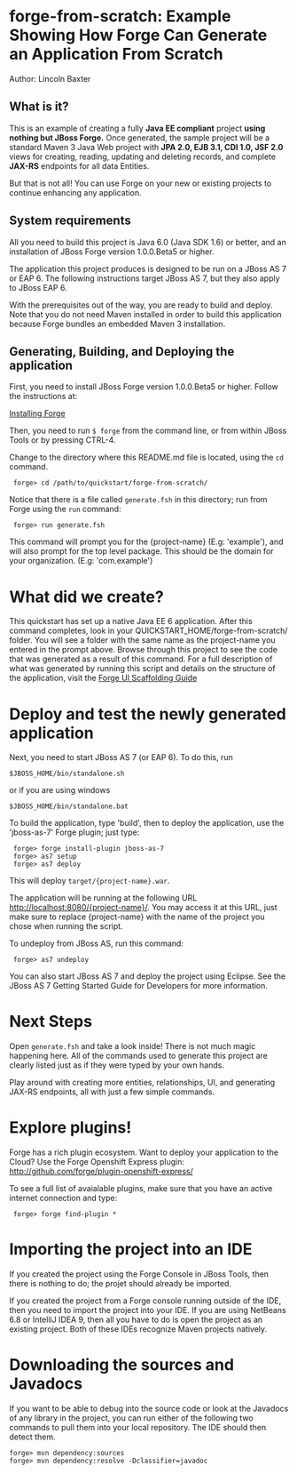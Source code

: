 forge-from-scratch: Example Showing How Forge Can Generate an Application From Scratch
======================================================================================
Author: Lincoln Baxter

What is it?
-----------

This is an example of creating a fully **Java EE compliant** project **using nothing
but JBoss Forge.** Once generated, the sample project will be a standard Maven 3
Java Web project with **JPA 2.0, EJB 3.1, CDI 1.0, JSF 2.0** views for creating, reading, updating
and deleting records, and complete **JAX-RS** endpoints for all data Entities.

But that is not all! You can use Forge on your new or existing projects
to continue enhancing any application.

System requirements
-------------------

All you need to build this project is Java 6.0 (Java SDK 1.6) or better, and an installation
of JBoss Forge version 1.0.0.Beta5 or higher.

The application this project produces is designed to be run on a JBoss AS 7 or EAP 6. 
The following instructions target JBoss AS 7, but they also apply to JBoss EAP 6.
 
With the prerequisites out of the way, you are ready to build and deploy. Note that you
do not need Maven installed in order to build this application because Forge bundles
an embedded Maven 3 installation.

Generating, Building, and Deploying the application
-------------------------
 
First, you need to install JBoss Forge  version 1.0.0.Beta5 or higher. Follow the instructions at:

   [Installing Forge](https://docs.jboss.org/author/display/FORGE/Installation)

Then, you need to run `$ forge` from the command line, or from within JBoss Tools
or by pressing CTRL-4.

Change to the directory where this README.md file is located, using the `cd` command.

     forge> cd /path/to/quickstart/forge-from-scratch/

Notice that there is a file called `generate.fsh` in this directory; run from Forge
using the `run` command:

     forge> run generate.fsh

This command will prompt you for the {project-name} (E.g: 'example'),
and will also prompt for the top level package. This should be the domain for your
organization. (E.g: 'com.example')

What did we create?
========================
This quickstart has set up a native Java EE 6 application. After this command completes, look in your 
QUICKSTART_HOME/forge-from-scratch/ folder. You will see a folder with the same name as the project-name 
you entered in the prompt above. Browse through this project to see the code that was generated as a result of this command. 
For a full description of what was generated by running this script and details on the structure of the application, 
visit the [Forge UI Scaffolding Guide](https://docs.jboss.org/author/display/FORGE/UI+Scaffolding)

Deploy and test the newly generated application
===============================================
Next, you need to start JBoss AS 7 (or EAP 6). To do this, run
  
    $JBOSS_HOME/bin/standalone.sh
  
or if you are using windows
 
    $JBOSS_HOME/bin/standalone.bat

To build the application, type 'build', then to deploy the application, use the 
'jboss-as-7' Forge plugin; just type:

     forge> forge install-plugin jboss-as-7
	 forge> as7 setup
	 forge> as7 deploy

This will deploy `target/{project-name}.war`.
 
The application will be running at the following URL <http://localhost:8080/{project-name}/>.
You may access it at this URL, just make sure to replace {project-name} with the name of the
project you chose when running the script.

To undeploy from JBoss AS, run this command:

     forge> as7 undeploy

You can also start JBoss AS 7 and deploy the project using Eclipse. See the JBoss AS 7
Getting Started Guide for Developers for more information.

 
Next Steps
============================
Open `generate.fsh` and take a look inside! There is not much magic happening here. All of the
commands used to generate this project are clearly listed just as if they were typed by your
own hands.

Play around with creating more entities, relationships, UI, and generating JAX-RS endpoints,
all with just a few simple commands.

Explore plugins! 
================
Forge has a rich plugin ecosystem. Want to deploy your application to the Cloud?
Use the Forge Openshift Express plugin: http://github.com/forge/plugin-openshift-express/

To see a full list of avaialable plugins, make sure that you have an active internet connection and type:

     forge> forge find-plugin *

Importing the project into an IDE
=================================

If you created the project using the Forge Console in JBoss Tools, then there is 
nothing to do; the projet should already be imported.

If you created the project from a Forge console running outside of the IDE, then
you need to import the project into your IDE. If you are using NetBeans 6.8 or
IntelliJ IDEA 9, then all you have to do is open the project as an existing
project. Both of these IDEs recognize Maven projects natively.

Downloading the sources and Javadocs
====================================

If you want to be able to debug into the source code or look at the Javadocs
of any library in the project, you can run either of the following two
commands to pull them into your local repository. The IDE should then detect
them.

    forge> mvn dependency:sources
    forge> mvn dependency:resolve -Dclassifier=javadoc
